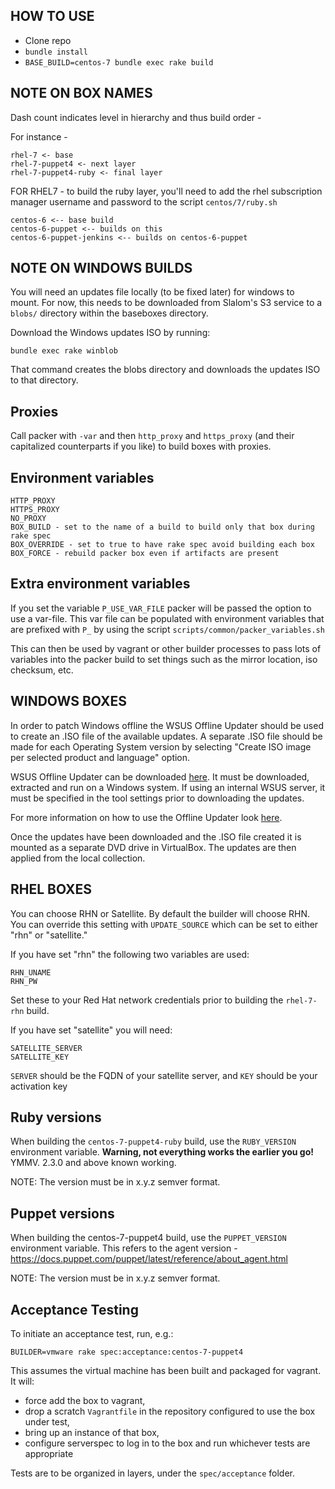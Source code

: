 ## HOW TO USE

- Clone repo
- `bundle install`
- `BASE_BUILD=centos-7 bundle exec rake build`

## NOTE ON BOX NAMES

Dash count indicates level in hierarchy and thus build order -

For instance -

```
rhel-7 <- base
rhel-7-puppet4 <- next layer
rhel-7-puppet4-ruby <- final layer
```

FOR RHEL7 - to build the ruby layer, you'll need to add the rhel subscription manager username and password to the script `centos/7/ruby.sh`

```
centos-6 <-- base build
centos-6-puppet <-- builds on this
centos-6-puppet-jenkins <-- builds on centos-6-puppet
```

## NOTE ON WINDOWS BUILDS

You will need an updates file locally (to be fixed later) for windows to mount. For now, this needs to be downloaded from Slalom's S3 service to a `blobs/` directory within the baseboxes directory.

Download the Windows updates ISO by running:

```
bundle exec rake winblob
```

That command creates the blobs directory and downloads the updates ISO to that directory.

## Proxies
Call packer with `-var` and then `http_proxy` and `https_proxy` (and their capitalized counterparts if you like) to build boxes with proxies.

## Environment variables

```
HTTP_PROXY
HTTPS_PROXY
NO_PROXY
BOX_BUILD - set to the name of a build to build only that box during rake spec
BOX_OVERRIDE - set to true to have rake spec avoid building each box
BOX_FORCE - rebuild packer box even if artifacts are present
```

## Extra environment variables

If you set the variable `P_USE_VAR_FILE` packer will be passed the option to use a var-file.  This var file can be populated with environment variables that are prefixed with `P_` by using the script `scripts/common/packer_variables.sh`

This can then be used by vagrant or other builder processes to pass lots of variables into the packer build to set things such as the mirror location, iso checksum, etc.

## WINDOWS BOXES

In order to patch Windows offline the WSUS Offline Updater should be used to create an .ISO file of the available updates. A separate .ISO file should be made for each Operating System version by selecting "Create ISO image per selected product and language" option.

WSUS Offline Updater can be downloaded [here](http://download.wsusoffline.net/). It must be downloaded, extracted and run on a Windows system. If using an internal WSUS server, it must be specified in the tool settings prior to downloading the updates.

For more information on how to use the Offline Updater look [here](http://www.wsusoffline.net/docs/).

Once the updates have been downloaded and the .ISO file created it is mounted as a separate DVD drive in VirtualBox. The updates are then applied from the local collection.

## RHEL BOXES

You can choose RHN or Satellite. By default the builder will choose RHN. You can override this setting with `UPDATE_SOURCE` which can be set to either "rhn" or "satellite."

If you have set "rhn" the following two variables are used:

```
RHN_UNAME
RHN_PW
```

Set these to your Red Hat network credentials prior to building the `rhel-7-rhn` build.

If you have set "satellite" you will need:

```
SATELLITE_SERVER
SATELLITE_KEY
```

`SERVER` should be the FQDN of your satellite server, and `KEY` should be your activation key

## Ruby versions

When building the `centos-7-puppet4-ruby` build, use the `RUBY_VERSION` environment variable. **Warning, not everything works the earlier you go!** YMMV. 2.3.0 and above known working.

NOTE: The version must be in x.y.z semver format.

## Puppet versions

When building the centos-7-puppet4 build, use the `PUPPET_VERSION` environment variable. This refers to the agent version - https://docs.puppet.com/puppet/latest/reference/about_agent.html

NOTE: The version must be in x.y.z semver format.

## Acceptance Testing

To initiate an acceptance test, run, e.g.:

```
BUILDER=vmware rake spec:acceptance:centos-7-puppet4
```

This assumes the virtual machine has been built and packaged for vagrant. It will:


- force add the box to vagrant,
- drop a scratch `Vagrantfile` in the repository configured to use the box under test,
- bring up an instance of that box,
- configure serverspec to log in to the box and run whichever tests are appropriate

Tests are to be organized in layers, under the `spec/acceptance` folder.
